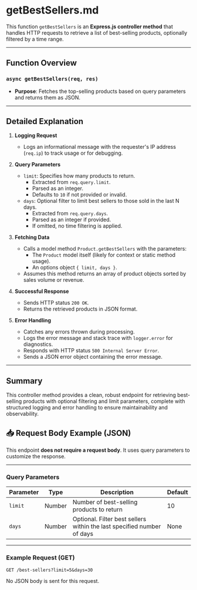 # getBestSellers.md

This function `getBestSellers` is an **Express.js controller method** that handles HTTP requests to retrieve a list of best-selling products, optionally filtered by a time range.

---

## Function Overview

### `async getBestSellers(req, res)`

- **Purpose**: Fetches the top-selling products based on query parameters and returns them as JSON.

---

## Detailed Explanation

1. **Logging Request**
   - Logs an informational message with the requester's IP address (`req.ip`) to track usage or for debugging.

2. **Query Parameters**
   - `limit`: Specifies how many products to return.
     - Extracted from `req.query.limit`.
     - Parsed as an integer.
     - Defaults to `10` if not provided or invalid.
   - `days`: Optional filter to limit best sellers to those sold in the last N days.
     - Extracted from `req.query.days`.
     - Parsed as an integer if provided.
     - If omitted, no time filtering is applied.

3. **Fetching Data**
   - Calls a model method `Product.getBestSellers` with the parameters:
     - The `Product` model itself (likely for context or static method usage).
     - An options object `{ limit, days }`.
   - Assumes this method returns an array of product objects sorted by sales volume or revenue.

4. **Successful Response**
   - Sends HTTP status `200 OK`.
   - Returns the retrieved products in JSON format.

5. **Error Handling**
   - Catches any errors thrown during processing.
   - Logs the error message and stack trace with `logger.error` for diagnostics.
   - Responds with HTTP status `500 Internal Server Error`.
   - Sends a JSON error object containing the error message.

---

## Summary

This controller method provides a clean, robust endpoint for retrieving best-selling products with optional filtering and limit parameters, complete with structured logging and error handling to ensure maintainability and observability.


## 📥 Request Body Example (JSON)

This endpoint **does not require a request body**. It uses query parameters to customize the response.

---

### Query Parameters

| Parameter | Type   | Description                                                            | Default |
| --------- | ------ | ---------------------------------------------------------------------- | ------- |
| `limit`   | Number | Number of best-selling products to return                              | 10      |
| `days`    | Number | Optional. Filter best sellers within the last specified number of days | None    |

---

### Example Request (GET)

```
GET /best-sellers?limit=5&days=30
```

No JSON body is sent for this request.
